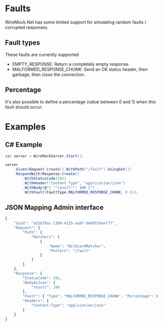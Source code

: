 # Faults
WireMock.Net has some limited support for simulating random faults / corrupted responses.

## Fault types
These faults are currently supported
- EMPTY_RESPONSE: Return a completely empty response.
- MALFORMED_RESPONSE_CHUNK: Send an OK status header, then garbage, then close the connection.

## Percentage
It's also possible to define a percentage (value between 0 and 1) when this fault should occur.

# Examples

## C# Example
``` c#
var server = WireMockServer.Start();

server
    .Given(Request.Create().WithPath("/fault").UsingGet())
    .RespondWith(Response.Create()
        .WithStatusCode(201)
        .WithHeader("Content-Type", "application/json")
        .WithBody(@"{ ""result"": 100 }")
        .WithFault(FaultType.MALFORMED_RESPONSE_CHUNK, 0.5));
```

## JSON Mapping Admin interface
``` js
{
    "Guid": "a51b78ac-1300-4125-aa97-d48953deef77",
    "Request": {
        "Path": {
            "Matchers": [
                {
                    "Name": "WildcardMatcher",
                    "Pattern": "/fault"
                }
            ]
        }
    },
    "Response": {
        "StatusCode": 201,
        "BodyAsJson": {
            "result": 100
        },
        "Fault": { "Type": "MALFORMED_RESPONSE_CHUNK", "Percentage": 0.5},
        "Headers": {
            "Content-Type": "application/json"
        }
    }
}
```